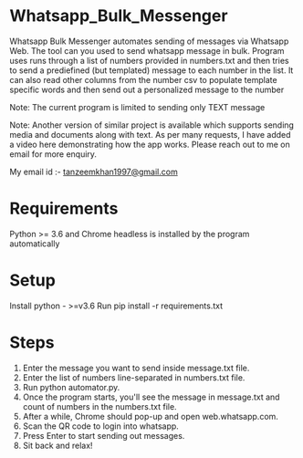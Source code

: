 # Whatsapp_Bulk_Messenger

Whatsapp Bulk Messenger automates sending of messages via Whatsapp Web. The tool can you used to send whatsapp message in bulk. Program uses runs through a list of numbers provided in numbers.txt and then tries to send a prediefined (but templated) message to each number in the list. It can also read other columns from the number csv to populate template specific words and then send out a personalized message to the number

Note: The current program is limited to sending only TEXT message

Note: Another version of similar project is available which supports sending media and documents along with text. As per many requests, I have added a video here demonstrating how the app works. Please reach out to me on email for more enquiry. 

My email id :- tanzeemkhan1997@gmail.com

# Requirements

Python >= 3.6 and 
Chrome headless is installed by the program automatically

# Setup

Install python - >=v3.6
Run pip install -r requirements.txt

# Steps

  1. Enter the message you want to send inside message.txt file.
  2. Enter the list of numbers line-separated in numbers.txt file.
  3. Run python automator.py.
  4. Once the program starts, you'll see the message in message.txt and count of numbers in the numbers.txt file.
  5. After a while, Chrome should pop-up and open web.whatsapp.com.
  6. Scan the QR code to login into whatsapp.
  7. Press Enter to start sending out messages.
  8. Sit back and relax!
